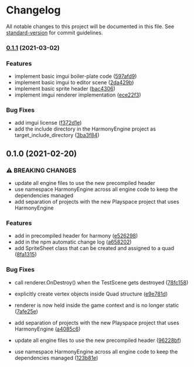 # Changelog

All notable changes to this project will be documented in this file. See [standard-version](https://github.com/conventional-changelog/standard-version) for commit guidelines.

### [0.1.1](https://github.com/Nick-Fanelli/HarmonyEngine/compare/v0.1.0...v0.1.1) (2021-03-02)


### Features

* implement basic imgui boiler-plate code ([597afd9](https://github.com/Nick-Fanelli/HarmonyEngine/commit/597afd993d2e8d94f03c498c7202911177b9e03c))
* implement basic imgui to editor scene ([2da429b](https://github.com/Nick-Fanelli/HarmonyEngine/commit/2da429bb688258298b8b85a57f20f82f8ff73627))
* implement basic sprite header ([bac4306](https://github.com/Nick-Fanelli/HarmonyEngine/commit/bac4306fb93de215996ec5ad8ad318b903670e66))
* implement imgui renderer implementation ([ece22f3](https://github.com/Nick-Fanelli/HarmonyEngine/commit/ece22f3e2b7feb99a098abc781a993ded9ae0338))


### Bug Fixes

* add imgui license ([f372d1e](https://github.com/Nick-Fanelli/HarmonyEngine/commit/f372d1e6baa1b9b79b1cdb7ce4e83f39a8cc99fe))
* add the include directory in the HarmonyEngine project as target_include_directory ([3ba3f84](https://github.com/Nick-Fanelli/HarmonyEngine/commit/3ba3f8421f67913014a28ca24c624134dd8accf1))

## 0.1.0 (2021-02-20)


### ⚠ BREAKING CHANGES

* update all engine files to use the new precompiled header
* use namespace HarmonyEngine across all engine code to keep the dependencies managed
* add separation of projects with the new Playspace project that uses HarmonyEngine

### Features

* add in precompiled header for harmony ([e526298](https://github.com/Nick-Fanelli/HarmonyEngine/commit/e52629813339399ca80744615653a9ea8cad4188))
* add in the npm automatic change log ([a658202](https://github.com/Nick-Fanelli/HarmonyEngine/commit/a658202943fcfb4396dfae0df86a9d3b84e81cd9))
* add SpriteSheet class that can be created and assigned to a quad ([8fa1315](https://github.com/Nick-Fanelli/HarmonyEngine/commit/8fa131545fabf8c27203811d473ace0ea5d66059))


### Bug Fixes

* call renderer.OnDestroy() when the TestScene gets destroyed ([78fc158](https://github.com/Nick-Fanelli/HarmonyEngine/commit/78fc1586b1c523dec9f603291262baaeaf3d08a4))
* explicitly create vertex objects inside Quad structure ([e9e781d](https://github.com/Nick-Fanelli/HarmonyEngine/commit/e9e781d3595e40f1ff90f98f942fb156e57a3e6f))
* renderer is now held inside the game context and is no longer static ([7afe25e](https://github.com/Nick-Fanelli/HarmonyEngine/commit/7afe25ec77836b67ca11f38d77e13300b06d58fa))


* add separation of projects with the new Playspace project that uses HarmonyEngine ([a4085c6](https://github.com/Nick-Fanelli/HarmonyEngine/commit/a4085c61e70baed30b2d02ad6ada24e27fca5304))
* update all engine files to use the new precompiled header ([96228bf](https://github.com/Nick-Fanelli/HarmonyEngine/commit/96228bf952fe421f0ba9ff8ace09ad5803e63382))
* use namespace HarmonyEngine across all engine code to keep the dependencies managed ([123b81e](https://github.com/Nick-Fanelli/HarmonyEngine/commit/123b81e608eb11b64d92a541e8d0b8de4a4f4dde))
